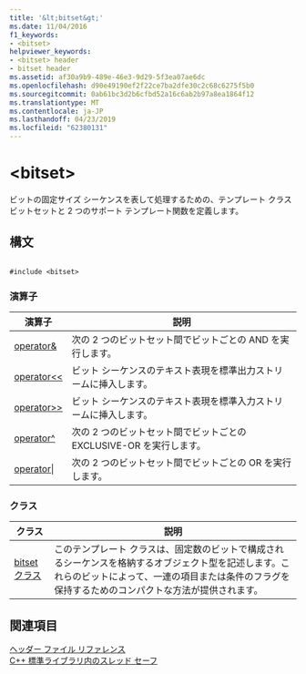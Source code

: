 ```yaml
---
title: '&lt;bitset&gt;'
ms.date: 11/04/2016
f1_keywords:
- <bitset>
helpviewer_keywords:
- <bitset> header
- bitset header
ms.assetid: af30a9b9-489e-46e3-9d29-5f3ea07ae6dc
ms.openlocfilehash: d90e49190ef2f22ce7ba2dfe30c2c68c6275f5b0
ms.sourcegitcommit: 0ab61bc3d2b6cfbd52a16c6ab2b97a8ea1864f12
ms.translationtype: MT
ms.contentlocale: ja-JP
ms.lasthandoff: 04/23/2019
ms.locfileid: "62380131"
---
```

# <a name="ltbitsetgt"></a>&lt;bitset&gt;

ビットの固定サイズ シーケンスを表して処理するための、テンプレート クラス ビットセットと 2 つのサポート テンプレート関数を定義します。

## <a name="syntax"></a>構文

```

#include <bitset>
```

### <a name="operators"></a>演算子

|演算子|説明|
|-|-|
|[operator&](../standard-library/bitset-operators.md#op_amp)|次の 2 つのビットセット間でビットごとの AND を実行します。|
|[operator<\<](../standard-library/bitset-operators.md#op_lt_lt)|ビット シーケンスのテキスト表現を標準出力ストリームに挿入します。|
|[operator>>](../standard-library/bitset-operators.md#op_gt_gt)|ビット シーケンスのテキスト表現を標準入力ストリームに挿入します。|
|[operator^](../standard-library/bitset-operators.md#op_xor)|次の 2 つのビットセット間でビットごとの EXCLUSIVE-OR を実行します。|
|[operator&#124;](../standard-library/bitset-operators.md#op_or)|次の 2 つのビットセット間でビットごとの OR を実行します。|

### <a name="classes"></a>クラス

|クラス|説明|
|-|-|
|[bitset クラス](../standard-library/bitset-class.md)|このテンプレート クラスは、固定数のビットで構成されるシーケンスを格納するオブジェクト型を記述します。これらのビットによって、一連の項目または条件のフラグを保持するためのコンパクトな方法が提供されます。|

## <a name="see-also"></a>関連項目

[ヘッダー ファイル リファレンス](../standard-library/cpp-standard-library-header-files.md)<br/>
[C++ 標準ライブラリ内のスレッド セーフ](../standard-library/thread-safety-in-the-cpp-standard-library.md)<br/>
